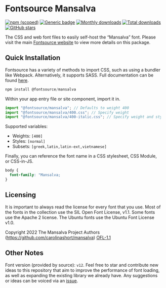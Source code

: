 # Fontsource Mansalva

[![npm (scoped)](https://img.shields.io/npm/v/@fontsource/mansalva?color=brightgreen)](https://www.npmjs.com/package/@fontsource/mansalva) [![Generic badge](https://img.shields.io/badge/fontsource-passing-brightgreen)](https://github.com/fontsource/fontsource) [![Monthly downloads](https://badgen.net/npm/dm/@fontsource/mansalva)](https://github.com/fontsource/fontsource) [![Total downloads](https://badgen.net/npm/dt/@fontsource/mansalva)](https://github.com/fontsource/fontsource) [![GitHub stars](https://img.shields.io/github/stars/fontsource/fontsource.svg?style=social&label=Star)](https://github.com/fontsource/fontsource/stargazers)

The CSS and web font files to easily self-host the “Mansalva” font. Please visit the main [Fontsource website](https://fontsource.org/fonts/mansalva) to view more details on this package.

## Quick Installation

Fontsource has a variety of methods to import CSS, such as using a bundler like Webpack. Alternatively, it supports SASS. Full documentation can be found [here](https://fontsource.org/docs/getting-started/introduction).

```javascript
npm install @fontsource/mansalva
```

Within your app entry file or site component, import it in.

```javascript
import "@fontsource/mansalva"; // Defaults to weight 400
import "@fontsource/mansalva/400.css"; // Specify weight
import "@fontsource/mansalva/400-italic.css"; // Specify weight and style

```

Supported variables:
- Weights: `[400]`
- Styles: `[normal]`
- Subsets: `[greek,latin,latin-ext,vietnamese]`

Finally, you can reference the font name in a CSS stylesheet, CSS Module, or CSS-in-JS.

```css
body {
  font-family: "Mansalva;
}
```

## Licensing
It is important to always read the license for every font that you use.
Most of the fonts in the collection use the SIL Open Font License, v1.1. Some fonts use the Apache 2 license. The Ubuntu fonts use the Ubuntu Font License v1.0.

Copyright 2022 The Mansalva Project Authors (https://github.com/carolinashort/mansalva)
[OFL-1.1](http://scripts.sil.org/OFL)

## Other Notes
Font version (provided by source): `v12`.
Feel free to star and contribute new ideas to this repository that aim to improve the performance of font loading, as well as expanding the existing library we already have. Any suggestions or ideas can be voiced via an [issue](https://github.com/fontsource/fontsource/issues).